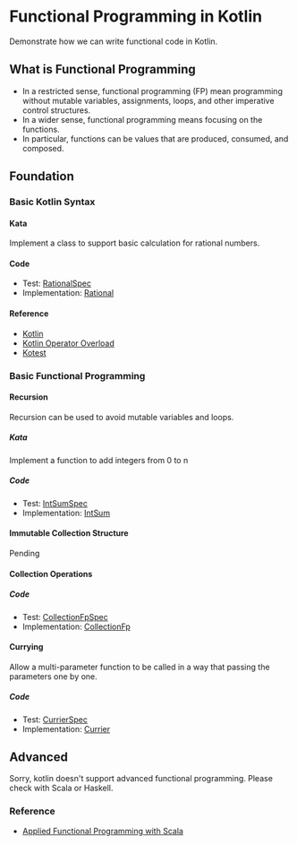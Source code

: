 # Functional Programming in Kotlin

Demonstrate how we can write functional code in Kotlin.

## What is Functional Programming
* In a restricted sense, functional programming (FP) mean programming without mutable variables, assignments, loops, and other imperative control structures.
* In a wider sense, functional programming means focusing on the functions.
* In particular, functions can be values that are produced, consumed, and composed.

## Foundation

### Basic Kotlin Syntax

#### Kata
Implement a class to support basic calculation for rational numbers.

#### Code
* Test: [RationalSpec](app/src/test/kotlin/me/heaton/RationalSpec.kt)
* Implementation: [Rational](app/src/main/kotlin/me/heaton/Rational.kt)

#### Reference
* [Kotlin](https://kotlinlang.org/docs/home.html)
* [Kotlin Operator Overload](https://kotlinlang.org/docs/reference/operator-overloading.html)
* [Kotest](https://kotest.io/)

### Basic Functional Programming

#### Recursion
Recursion can be used to avoid mutable variables and loops.

##### Kata
Implement a function to add integers from 0 to n

##### Code
* Test: [IntSumSpec](app/src/test/kotlin/me/heaton/IntSumSpec.kt)
* Implementation: [IntSum](app/src/main/kotlin/me/heaton/IntSum.kt)

#### Immutable Collection Structure
Pending

#### Collection Operations

##### Code
* Test: [CollectionFpSpec](app/src/test/kotlin/me/heaton/CollectionsFpSpec.kt)
* Implementation: [CollectionFp](app/src/main/kotlin/me/heaton/CollectionsFp.kt) 

#### Currying
Allow a multi-parameter function to be called in a way that passing the parameters one by one.

##### Code
* Test: [CurrierSpec](app/src/test/kotlin/me/heaton/CurrierSpec.kt)
* Implementation: [Currier](app/src/main/kotlin/me/heaton/Currier.kt)

## Advanced

Sorry, kotlin doesn't support advanced functional programming. Please check with Scala or Haskell.

### Reference
* [Applied Functional Programming with Scala](https://gist.github.com/jdegoes/97459c0045f373f4eaf126998d8f65dc)